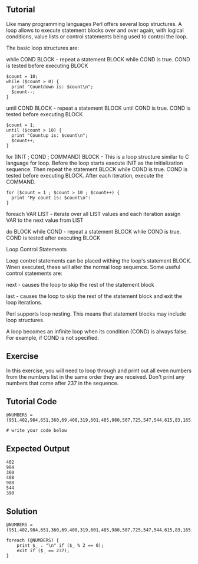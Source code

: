 Tutorial
--------
Like many programming languages Perl offers several loop structures. 
A loop allows to execute statement blocks over and over again, with logical conditions, value lists or control statements being used to control the loop.

The basic loop structures are: 

while COND BLOCK - repeat a statement BLOCK while COND is true. COND is tested before executing BLOCK

	$count = 10;
	while ($count > 0) {
	  print "Countdown is: $count\n";
	  $count--;
	}

until COND BLOCK - repeat a statement BLOCK until COND is true. COND is tested before executing BLOCK

	$count = 1;
	until ($count > 10) {
	  print "Countup is: $count\n";
	  $count++;
	}

for (INIT ; COND ; COMMAND) BLOCK - This is a loop structure similar to C language for loop. Before the loop starts execute INIT as the initialization sequence. Then repeat the statement BLOCK while COND is true. COND is tested before executing BLOCK. After each iteration, execute the COMMAND.

	for ($count = 1 ; $count > 10 ; $count++) {
	  print "My count is: $count\n":
	}

foreach VAR LIST - iterate over all LIST values and each iteration assign VAR to the next value from LIST

do BLOCK while COND - repeat a statement BLOCK while COND is true. COND is tested after executing BLOCK

Loop Control Statements

Loop control statements can be placed withing the loop's statement BLOCK. Wnen executed, these will alter the normal loop sequence. Some useful control statements are:

next - causes the loop to skip the rest of the statement block

last - causes the loop to skip the rest of the statement block and exit the loop iterations.

Perl supports loop nesting. This means that statement blocks may include loop structures.

A loop becomes an infinite loop when its condition (COND) is always false. For example, if COND is not specified.


Exercise
-------------
In this exercise, you will need to loop through and print out all even numbers from the numbers list in the same order they are received. Don't print any numbers that come after 237 in the sequence.

Tutorial Code
-------------
	@NUMBERS = (951,402,984,651,360,69,408,319,601,485,980,507,725,547,544,615,83,165,141,501,263,617,865,575,219,390,237,412,566,826,248,866,950,626,949,687,217,815,67,104,58,512,24,892,894,767,553,81,379,843,831,445,742,717,958,609,842,451,688,753,854,685,93,857,440,380,126,721,328,753,470,743,527);

	# write your code below

Expected Output
---------------

	402
	984
	360
	408
	980
	544
	390

Solution
--------

	@NUMBERS = (951,402,984,651,360,69,408,319,601,485,980,507,725,547,544,615,83,165,141,501,263,617,865,575,219,390,237,412,566,826,248,866,950,626,949,687,217,815,67,104,58,512,24,892,894,767,553,81,379,843,831,445,742,717,958,609,842,451,688,753,854,685,93,857,440,380,126,721,328,753,470,743,527);

	foreach (@NUMBERS) {
		print $_ . "\n" if ($_ % 2 == 0);
		exit if ($_ == 237);
	}
